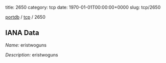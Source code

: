 title: 2650
category: tcp
date: 1970-01-01T00:00:00+0000
slug: tcp/2650

[portdb](/) / [tcp](/category/tcp.html) / 2650


## IANA Data

_Name:_ eristwoguns

_Description:_ eristwoguns

